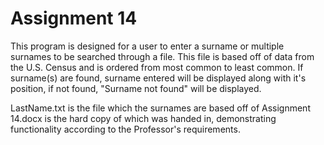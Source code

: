 # Assignment 14

This program is designed for a user to enter a surname or multiple surnames to be searched through a file. This file is based off of data from the U.S. Census and is ordered from most common to least common. If surname(s) are found, surname entered will be displayed along with it's position, if not found, "Surname not found" will be displayed.

LastName.txt is the file which the surnames are based off of
Assignment 14.docx is the hard copy of which was handed in, demonstrating functionality according to the Professor's requirements.
